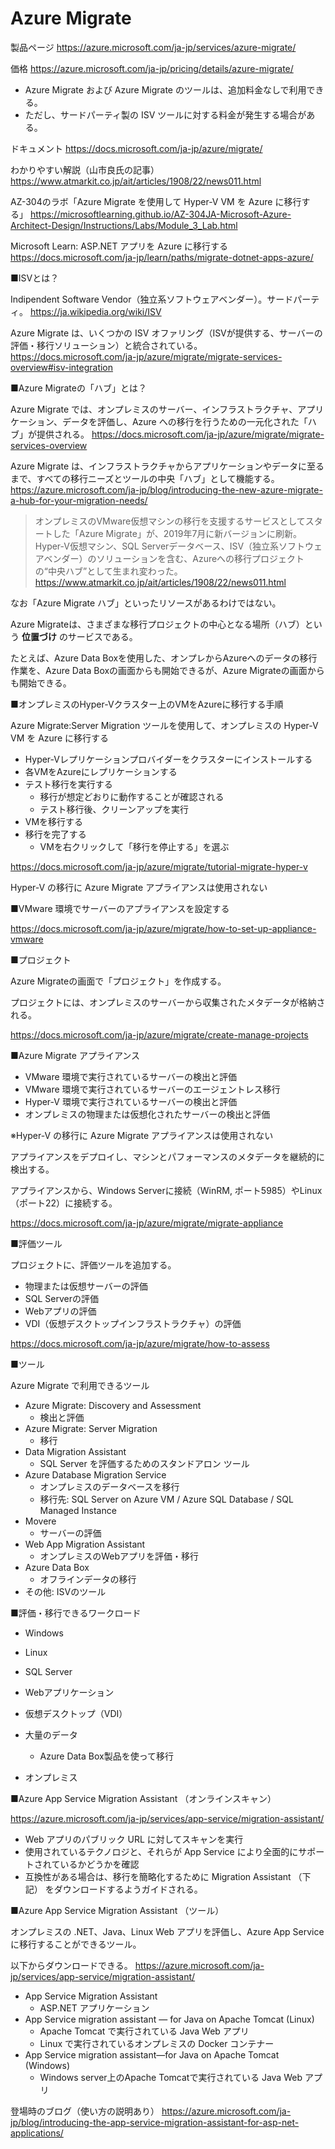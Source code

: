 # Azure Migrate

製品ページ
https://azure.microsoft.com/ja-jp/services/azure-migrate/

価格
https://azure.microsoft.com/ja-jp/pricing/details/azure-migrate/

- Azure Migrate および Azure Migrate のツールは、追加料金なしで利用できる。
- ただし、サードパーティ製の ISV ツールに対する料金が発生する場合がある。

ドキュメント
https://docs.microsoft.com/ja-jp/azure/migrate/

わかりやすい解説（山市良氏の記事）
https://www.atmarkit.co.jp/ait/articles/1908/22/news011.html

AZ-304のラボ「Azure Migrate を使用して Hyper-V VM を Azure に移行する」
https://microsoftlearning.github.io/AZ-304JA-Microsoft-Azure-Architect-Design/Instructions/Labs/Module_3_Lab.html

Microsoft Learn: ASP.NET アプリを Azure に移行する
https://docs.microsoft.com/ja-jp/learn/paths/migrate-dotnet-apps-azure/

■ISVとは？

Indipendent Software Vendor（独立系ソフトウェアベンダー）。サードパーティ。
https://ja.wikipedia.org/wiki/ISV

Azure Migrate は、いくつかの ISV オファリング（ISVが提供する、サーバーの評価・移行ソリューション）と統合されている。
https://docs.microsoft.com/ja-jp/azure/migrate/migrate-services-overview#isv-integration

■Azure Migrateの「ハブ」とは？

Azure Migrate では、オンプレミスのサーバー、インフラストラクチャ、アプリケーション、データを評価し、Azure への移行を行うための一元化された「ハブ」が提供される。
https://docs.microsoft.com/ja-jp/azure/migrate/migrate-services-overview

Azure Migrate は、インフラストラクチャからアプリケーションやデータに至るまで、すべての移行ニーズとツールの中央「ハブ」として機能する。
https://azure.microsoft.com/ja-jp/blog/introducing-the-new-azure-migrate-a-hub-for-your-migration-needs/

> オンプレミスのVMware仮想マシンの移行を支援するサービスとしてスタートした「Azure Migrate」が、2019年7月に新バージョンに刷新。Hyper-V仮想マシン、SQL Serverデータベース、ISV（独立系ソフトウェアベンダー）のソリューションを含む、Azureへの移行プロジェクトの“中央ハブ”として生まれ変わった。
https://www.atmarkit.co.jp/ait/articles/1908/22/news011.html

なお「Azure Migrate ハブ」といったリソースがあるわけではない。

Azure Migrateは、さまざまな移行プロジェクトの中心となる場所（ハブ）という **位置づけ** のサービスである。

たとえば、Azure Data Boxを使用した、オンプレからAzureへのデータの移行作業を、Azure Data Boxの画面からも開始できるが、Azure Migrateの画面からも開始できる。

■オンプレミスのHyper-Vクラスター上のVMをAzureに移行する手順

Azure Migrate:Server Migration ツールを使用して、オンプレミスの Hyper-V VM を Azure に移行する

- Hyper-Vレプリケーションプロバイダーをクラスターにインストールする
- 各VMをAzureにレプリケーションする
- テスト移行を実行する
  - 移行が想定どおりに動作することが確認される
  - テスト移行後、クリーンアップを実行
- VMを移行する
- 移行を完了する
  - VMを右クリックして「移行を停止する」を選ぶ

https://docs.microsoft.com/ja-jp/azure/migrate/tutorial-migrate-hyper-v


Hyper-V の移行に Azure Migrate アプライアンスは使用されない


■VMware 環境でサーバーのアプライアンスを設定する

https://docs.microsoft.com/ja-jp/azure/migrate/how-to-set-up-appliance-vmware


■プロジェクト

Azure Migrateの画面で「プロジェクト」を作成する。

プロジェクトには、オンプレミスのサーバーから収集されたメタデータが格納される。

https://docs.microsoft.com/ja-jp/azure/migrate/create-manage-projects

■Azure Migrate アプライアンス

- VMware 環境で実行されているサーバーの検出と評価
- VMware 環境で実行されているサーバーのエージェントレス移行
- Hyper-V 環境で実行されているサーバーの検出と評価
- オンプレミスの物理または仮想化されたサーバーの検出と評価

※Hyper-V の移行に Azure Migrate アプライアンスは使用されない

アプライアンスをデプロイし、マシンとパフォーマンスのメタデータを継続的に検出する。

アプライアンスから、Windows Serverに接続（WinRM, ポート5985）やLinux（ポート22）に接続する。

https://docs.microsoft.com/ja-jp/azure/migrate/migrate-appliance

■評価ツール

プロジェクトに、評価ツールを追加する。

- 物理または仮想サーバーの評価
- SQL Serverの評価
- Webアプリの評価
- VDI（仮想デスクトップインフラストラクチャ）の評価

https://docs.microsoft.com/ja-jp/azure/migrate/how-to-assess

■ツール

Azure Migrate で利用できるツール

- Azure Migrate: Discovery and Assessment
  - 検出と評価
- Azure Migrate: Server Migration
  - 移行
- Data Migration Assistant
  - SQL Server を評価するためのスタンドアロン ツール
- Azure Database Migration Service
  - オンプレミスのデータベースを移行
  - 移行先: SQL Server on Azure VM / Azure SQL Database / SQL Managed Instance
- Movere
  - サーバーの評価
- Web App Migration Assistant
  - オンプレミスのWebアプリを評価・移行
- Azure Data Box
  - オフラインデータの移行
- その他: ISVのツール

■評価・移行できるワークロード

- Windows 
- Linux
- SQL Server
- Webアプリケーション
- 仮想デスクトップ（VDI）
- 大量のデータ
  - Azure Data Box製品を使って移行

- オンプレミス

■Azure App Service Migration Assistant （オンラインスキャン）

https://azure.microsoft.com/ja-jp/services/app-service/migration-assistant/

- Web アプリのパブリック URL に対してスキャンを実行
- 使用されているテクノロジと、それらが App Service により全面的にサポートされているかどうかを確認
- 互換性がある場合は、移行を簡略化するために Migration Assistant （下記） をダウンロードするようガイドされる。

■Azure App Service Migration Assistant （ツール）

オンプレミスの .NET、Java、Linux Web アプリを評価し、Azure App Service に移行することができるツール。

以下からダウンロードできる。
https://azure.microsoft.com/ja-jp/services/app-service/migration-assistant/

- App Service Migration Assistant
  - ASP.NET アプリケーション
- App Service migration assistant — for Java on Apache Tomcat (Linux)
  - Apache Tomcat で実行されている Java Web アプリ
  - Linux で実行されているオンプレミスの Docker コンテナー
- App Service migration assistant—for Java on Apache Tomcat (Windows)
  - Windows server上のApache Tomcatで実行されている Java Web アプリ

登場時のブログ（使い方の説明あり）
https://azure.microsoft.com/ja-jp/blog/introducing-the-app-service-migration-assistant-for-asp-net-applications/


